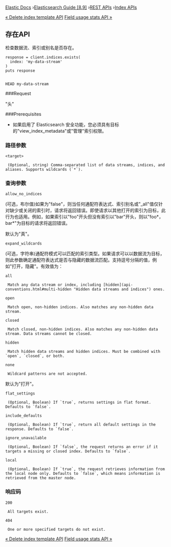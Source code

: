 

[Elastic Docs](/guide/) ›[Elasticsearch Guide [8.9]](index.md) ›[REST
APIs](rest-apis.md) ›[Index APIs](indices.md)

[« Delete index template API](indices-delete-template-v1.md) [Field usage
stats API »](field-usage-stats.md)

## 存在API

检查数据流、索引或别名是否存在。

    
    
    response = client.indices.exists(
      index: 'my-data-stream'
    )
    puts response
    
    
    HEAD my-data-stream

###Request

"头<target>"

###Prerequisites

* 如果启用了 Elasticsearch 安全功能，您必须具有目标的"view_index_metadata"或"管理"索引权限。

### 路径参数

`<target>`

     (Optional, string) Comma-separated list of data streams, indices, and aliases. Supports wildcards (`*`). 

### 查询参数

`allow_no_indices`

    

(可选，布尔值)如果为"false"，则当任何通配符表达式、索引别名或"_all"值仅针对缺少或关闭的索引时，请求将返回错误。即使请求以其他打开的索引为目标，此行为也适用。例如，如果索引以"foo"开头但没有索引以"bar"开头，则以"foo*，bar*"为目标的请求将返回错误。

默认为"真"。

`expand_wildcards`

    

(可选，字符串)通配符模式可以匹配的索引类型。如果请求可以以数据流为目标，则此参数确定通配符表达式是否与隐藏的数据流匹配。支持逗号分隔的值，例如"打开，隐藏"。有效值为：

`all`

     Match any data stream or index, including [hidden](api-conventions.html#multi-hidden "Hidden data streams and indices") ones. 
`open`

     Match open, non-hidden indices. Also matches any non-hidden data stream. 
`closed`

     Match closed, non-hidden indices. Also matches any non-hidden data stream. Data streams cannot be closed. 
`hidden`

     Match hidden data streams and hidden indices. Must be combined with `open`, `closed`, or both. 
`none`

     Wildcard patterns are not accepted. 

默认为"打开"。

`flat_settings`

     (Optional, Boolean) If `true`, returns settings in flat format. Defaults to `false`. 
`include_defaults`

     (Optional, Boolean) If `true`, return all default settings in the response. Defaults to `false`. 
`ignore_unavailable`

     (Optional, Boolean) If `false`, the request returns an error if it targets a missing or closed index. Defaults to `false`. 
`local`

     (Optional, Boolean) If `true`, the request retrieves information from the local node only. Defaults to `false`, which means information is retrieved from the master node. 

### 响应码

`200`

     All targets exist. 
`404`

     One or more specified targets do not exist. 

[« Delete index template API](indices-delete-template-v1.md) [Field usage
stats API »](field-usage-stats.md)
